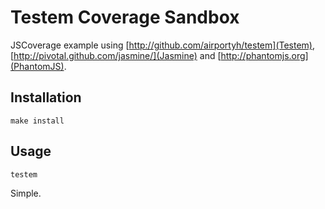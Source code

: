 Testem Coverage Sandbox
=======================

JSCoverage example using [http://github.com/airportyh/testem](Testem), [http://pivotal.github.com/jasmine/](Jasmine) and [http://phantomjs.org](PhantomJS).

Installation
------------

```make install```

Usage
-----

```testem```

Simple.